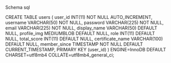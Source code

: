 Schema
sql

CREATE TABLE users (
    user_id INT(11) NOT NULL AUTO_INCREMENT,
    username VARCHAR(50) NOT NULL,
    password VARCHAR(225) NOT NULL,
    email VARCHAR(225) NOT NULL,
    display_name VARCHAR(50) DEFAULT NULL,
    profile_img MEDIUMBLOB DEFAULT NULL,
    role INT(11) DEFAULT NULL,
    total_score INT(11) DEFAULT NULL,
    certificate_name VARCHAR(100) DEFAULT NULL,
    member_since TIMESTAMP NOT NULL DEFAULT CURRENT_TIMESTAMP,
    PRIMARY KEY (user_id)
) ENGINE=InnoDB DEFAULT CHARSET=utf8mb4 COLLATE=utf8mb4_general_ci;
